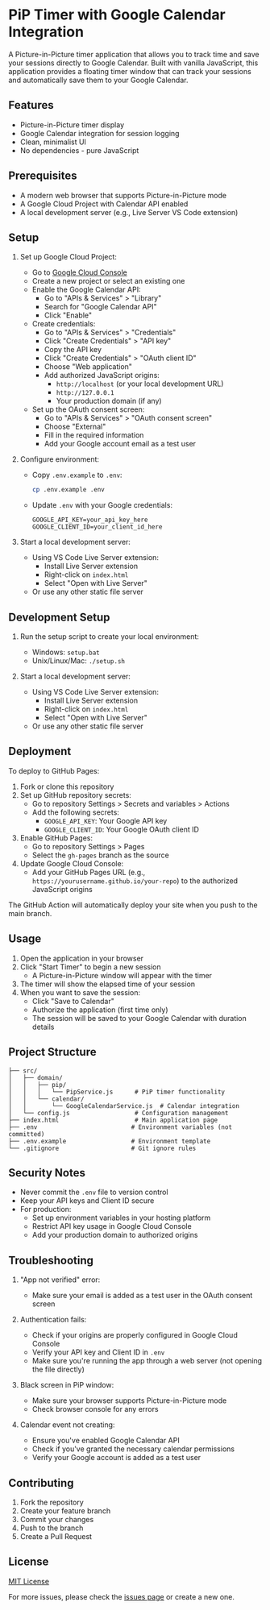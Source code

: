 # PiP Timer with Google Calendar Integration

A Picture-in-Picture timer application that allows you to track time and save your sessions directly to Google Calendar. Built with vanilla JavaScript, this application provides a floating timer window that can track your sessions and automatically save them to your Google Calendar.

## Features

- Picture-in-Picture timer display
- Google Calendar integration for session logging
- Clean, minimalist UI
- No dependencies - pure JavaScript

## Prerequisites

- A modern web browser that supports Picture-in-Picture mode
- A Google Cloud Project with Calendar API enabled
- A local development server (e.g., Live Server VS Code extension)

## Setup

1. Set up Google Cloud Project:

   - Go to [Google Cloud Console](https://console.cloud.google.com)
   - Create a new project or select an existing one
   - Enable the Google Calendar API:
     - Go to "APIs & Services" > "Library"
     - Search for "Google Calendar API"
     - Click "Enable"
   - Create credentials:
     - Go to "APIs & Services" > "Credentials"
     - Click "Create Credentials" > "API key"
     - Copy the API key
     - Click "Create Credentials" > "OAuth client ID"
     - Choose "Web application"
     - Add authorized JavaScript origins:
       - `http://localhost` (or your local development URL)
       - `http://127.0.0.1`
       - Your production domain (if any)
   - Set up the OAuth consent screen:
     - Go to "APIs & Services" > "OAuth consent screen"
     - Choose "External"
     - Fill in the required information
     - Add your Google account email as a test user

2. Configure environment:

   - Copy `.env.example` to `.env`:
     ```bash
     cp .env.example .env
     ```
   - Update `.env` with your Google credentials:
     ```
     GOOGLE_API_KEY=your_api_key_here
     GOOGLE_CLIENT_ID=your_client_id_here
     ```

3. Start a local development server:
   - Using VS Code Live Server extension:
     - Install Live Server extension
     - Right-click on `index.html`
     - Select "Open with Live Server"
   - Or use any other static file server

## Development Setup

1. Run the setup script to create your local environment:

   - Windows: `setup.bat`
   - Unix/Linux/Mac: `./setup.sh`

2. Start a local development server:
   - Using VS Code Live Server extension:
     - Install Live Server extension
     - Right-click on `index.html`
     - Select "Open with Live Server"
   - Or use any other static file server

## Deployment

To deploy to GitHub Pages:

1. Fork or clone this repository
2. Set up GitHub repository secrets:
   - Go to repository Settings > Secrets and variables > Actions
   - Add the following secrets:
     - `GOOGLE_API_KEY`: Your Google API key
     - `GOOGLE_CLIENT_ID`: Your Google OAuth client ID
3. Enable GitHub Pages:
   - Go to repository Settings > Pages
   - Select the `gh-pages` branch as the source
4. Update Google Cloud Console:
   - Add your GitHub Pages URL (e.g., `https://yourusername.github.io/your-repo`) to the authorized JavaScript origins

The GitHub Action will automatically deploy your site when you push to the main branch.

## Usage

1. Open the application in your browser
2. Click "Start Timer" to begin a new session
   - A Picture-in-Picture window will appear with the timer
3. The timer will show the elapsed time of your session
4. When you want to save the session:
   - Click "Save to Calendar"
   - Authorize the application (first time only)
   - The session will be saved to your Google Calendar with duration details

## Project Structure

```
├── src/
│   ├── domain/
│   │   ├── pip/
│   │   │   └── PipService.js      # PiP timer functionality
│   │   └── calendar/
│   │       └── GoogleCalendarService.js  # Calendar integration
│   └── config.js                  # Configuration management
├── index.html                     # Main application page
├── .env                          # Environment variables (not committed)
├── .env.example                  # Environment template
└── .gitignore                    # Git ignore rules
```

## Security Notes

- Never commit the `.env` file to version control
- Keep your API keys and Client ID secure
- For production:
  - Set up environment variables in your hosting platform
  - Restrict API key usage in Google Cloud Console
  - Add your production domain to authorized origins

## Troubleshooting

1. "App not verified" error:

   - Make sure your email is added as a test user in the OAuth consent screen

2. Authentication fails:

   - Check if your origins are properly configured in Google Cloud Console
   - Verify your API key and Client ID in `.env`
   - Make sure you're running the app through a web server (not opening the file directly)

3. Black screen in PiP window:

   - Make sure your browser supports Picture-in-Picture mode
   - Check browser console for any errors

4. Calendar event not creating:
   - Ensure you've enabled Google Calendar API
   - Check if you've granted the necessary calendar permissions
   - Verify your Google account is added as a test user

## Contributing

1. Fork the repository
2. Create your feature branch
3. Commit your changes
4. Push to the branch
5. Create a Pull Request

## License

[MIT License](LICENSE)

For more issues, please check the [issues page](issues-link) or create a new one.
